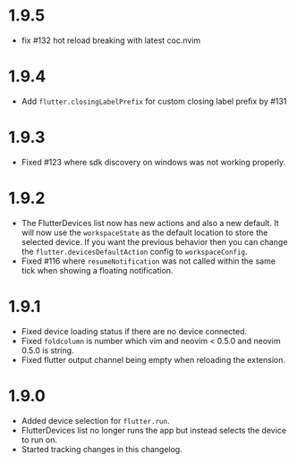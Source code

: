 # 1.9.5

- fix #132 hot reload breaking with latest coc.nvim

# 1.9.4

- Add `flutter.closingLabelPrefix` for custom closing label prefix by #131

# 1.9.3

- Fixed #123 where sdk discovery on windows was not working properly.

# 1.9.2

- The FlutterDevices list now has new actions and also a new default.
  It will now use the `workspaceState` as the default location to store the selected device.
  If you want the previous behavior then you can change the `flutter.devicesDefaultAction` config to `workspaceConfig`.
- Fixed #116 where `resumeNotification` was not called within the same tick when showing a floating notification.

# 1.9.1

- Fixed device loading status if there are no device connected.
- Fixed `foldcolumn` is number which vim and neovim < 0.5.0 and neovim 0.5.0 is string.
- Fixed flutter output channel being empty when reloading the extension.

# 1.9.0

- Added device selection for `flutter.run`.
- FlutterDevices list no longer runs the app but instead selects the device to run on.
- Started tracking changes in this changelog.
